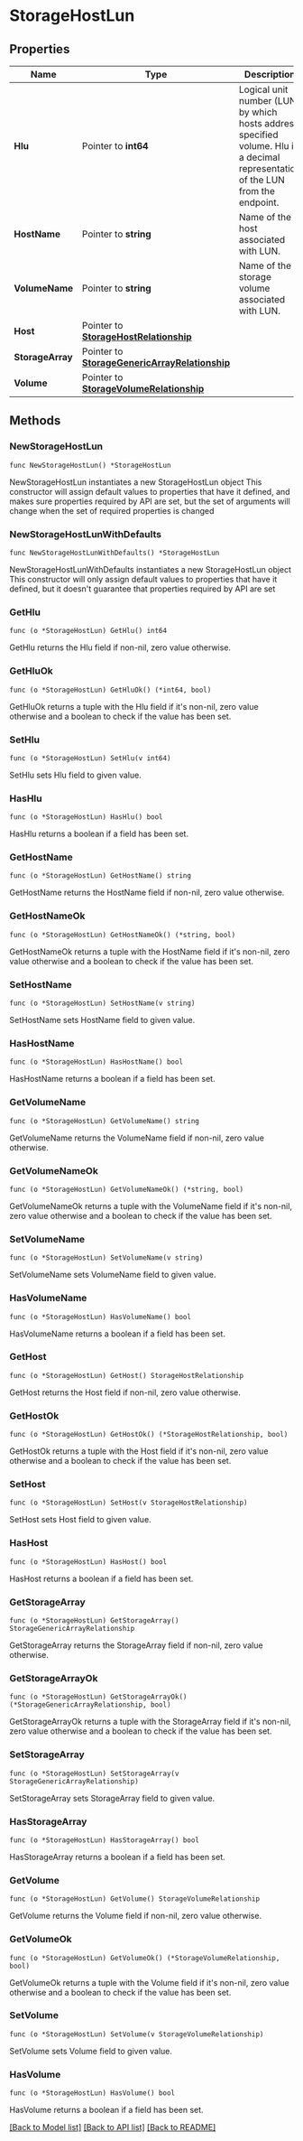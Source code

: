 # StorageHostLun

## Properties

Name | Type | Description | Notes
------------ | ------------- | ------------- | -------------
**Hlu** | Pointer to **int64** | Logical unit number (LUN) by which hosts address specified volume. Hlu is a decimal representation of the LUN from the endpoint. | [optional] [readonly] 
**HostName** | Pointer to **string** | Name of the host associated with LUN. | [optional] [readonly] 
**VolumeName** | Pointer to **string** | Name of the storage volume associated with LUN. | [optional] [readonly] 
**Host** | Pointer to [**StorageHostRelationship**](storage.Host.Relationship.md) |  | [optional] 
**StorageArray** | Pointer to [**StorageGenericArrayRelationship**](storage.GenericArray.Relationship.md) |  | [optional] 
**Volume** | Pointer to [**StorageVolumeRelationship**](storage.Volume.Relationship.md) |  | [optional] 

## Methods

### NewStorageHostLun

`func NewStorageHostLun() *StorageHostLun`

NewStorageHostLun instantiates a new StorageHostLun object
This constructor will assign default values to properties that have it defined,
and makes sure properties required by API are set, but the set of arguments
will change when the set of required properties is changed

### NewStorageHostLunWithDefaults

`func NewStorageHostLunWithDefaults() *StorageHostLun`

NewStorageHostLunWithDefaults instantiates a new StorageHostLun object
This constructor will only assign default values to properties that have it defined,
but it doesn't guarantee that properties required by API are set

### GetHlu

`func (o *StorageHostLun) GetHlu() int64`

GetHlu returns the Hlu field if non-nil, zero value otherwise.

### GetHluOk

`func (o *StorageHostLun) GetHluOk() (*int64, bool)`

GetHluOk returns a tuple with the Hlu field if it's non-nil, zero value otherwise
and a boolean to check if the value has been set.

### SetHlu

`func (o *StorageHostLun) SetHlu(v int64)`

SetHlu sets Hlu field to given value.

### HasHlu

`func (o *StorageHostLun) HasHlu() bool`

HasHlu returns a boolean if a field has been set.

### GetHostName

`func (o *StorageHostLun) GetHostName() string`

GetHostName returns the HostName field if non-nil, zero value otherwise.

### GetHostNameOk

`func (o *StorageHostLun) GetHostNameOk() (*string, bool)`

GetHostNameOk returns a tuple with the HostName field if it's non-nil, zero value otherwise
and a boolean to check if the value has been set.

### SetHostName

`func (o *StorageHostLun) SetHostName(v string)`

SetHostName sets HostName field to given value.

### HasHostName

`func (o *StorageHostLun) HasHostName() bool`

HasHostName returns a boolean if a field has been set.

### GetVolumeName

`func (o *StorageHostLun) GetVolumeName() string`

GetVolumeName returns the VolumeName field if non-nil, zero value otherwise.

### GetVolumeNameOk

`func (o *StorageHostLun) GetVolumeNameOk() (*string, bool)`

GetVolumeNameOk returns a tuple with the VolumeName field if it's non-nil, zero value otherwise
and a boolean to check if the value has been set.

### SetVolumeName

`func (o *StorageHostLun) SetVolumeName(v string)`

SetVolumeName sets VolumeName field to given value.

### HasVolumeName

`func (o *StorageHostLun) HasVolumeName() bool`

HasVolumeName returns a boolean if a field has been set.

### GetHost

`func (o *StorageHostLun) GetHost() StorageHostRelationship`

GetHost returns the Host field if non-nil, zero value otherwise.

### GetHostOk

`func (o *StorageHostLun) GetHostOk() (*StorageHostRelationship, bool)`

GetHostOk returns a tuple with the Host field if it's non-nil, zero value otherwise
and a boolean to check if the value has been set.

### SetHost

`func (o *StorageHostLun) SetHost(v StorageHostRelationship)`

SetHost sets Host field to given value.

### HasHost

`func (o *StorageHostLun) HasHost() bool`

HasHost returns a boolean if a field has been set.

### GetStorageArray

`func (o *StorageHostLun) GetStorageArray() StorageGenericArrayRelationship`

GetStorageArray returns the StorageArray field if non-nil, zero value otherwise.

### GetStorageArrayOk

`func (o *StorageHostLun) GetStorageArrayOk() (*StorageGenericArrayRelationship, bool)`

GetStorageArrayOk returns a tuple with the StorageArray field if it's non-nil, zero value otherwise
and a boolean to check if the value has been set.

### SetStorageArray

`func (o *StorageHostLun) SetStorageArray(v StorageGenericArrayRelationship)`

SetStorageArray sets StorageArray field to given value.

### HasStorageArray

`func (o *StorageHostLun) HasStorageArray() bool`

HasStorageArray returns a boolean if a field has been set.

### GetVolume

`func (o *StorageHostLun) GetVolume() StorageVolumeRelationship`

GetVolume returns the Volume field if non-nil, zero value otherwise.

### GetVolumeOk

`func (o *StorageHostLun) GetVolumeOk() (*StorageVolumeRelationship, bool)`

GetVolumeOk returns a tuple with the Volume field if it's non-nil, zero value otherwise
and a boolean to check if the value has been set.

### SetVolume

`func (o *StorageHostLun) SetVolume(v StorageVolumeRelationship)`

SetVolume sets Volume field to given value.

### HasVolume

`func (o *StorageHostLun) HasVolume() bool`

HasVolume returns a boolean if a field has been set.


[[Back to Model list]](../README.md#documentation-for-models) [[Back to API list]](../README.md#documentation-for-api-endpoints) [[Back to README]](../README.md)


